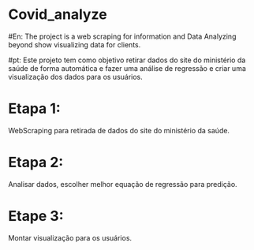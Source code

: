 # Covid_analyze
#En: The project is a web scraping for information and Data Analyzing beyond show visualizing data for clients. 

#pt: Este projeto tem como objetivo retirar dados do site do ministério da saúde de forma automática 
e fazer uma análise de regressão e criar uma visualização dos dados para os usuários. 

# Etapa 1:
WebScraping para retirada de dados do site do ministério da saúde.

# Etapa 2:
Analisar dados, escolher melhor equação de regressão para predição.

# Etape 3:
Montar visualização para os usuários.
